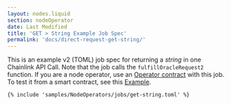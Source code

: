 ```yaml
---
layout: nodes.liquid
section: nodeOperator
date: Last Modified
title: 'GET > String Example Job Spec'
permalink: 'docs/direct-request-get-string/'
---
```


This is an example v2 (TOML) job spec for returning a _string_ in one Chainlink API Call. Note that the job calls the `fulfillOracleRequest2` function. If you are a node operator, use an [Operator contract](https://github.com/smartcontractkit/chainlink/blob/develop/contracts/src/v0.7/Operator.sol) with this job.
To test it from a smart contract, see this [Example](/docs/api-array-response/).

```jpv2
{% include 'samples/NodeOperators/jobs/get-string.toml' %}
```
